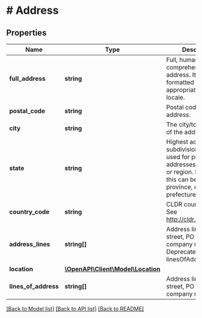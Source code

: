 # # Address

## Properties

Name | Type | Description | Notes
------------ | ------------- | ------------- | -------------
**full_address** | **string** | Full, human comprehensible address. It is usually formatted in the order appropriate for your locale. | [optional]
**postal_code** | **string** | Postal code of the address. | [optional]
**city** | **string** | The city/town portion of the address. | [optional]
**state** | **string** | Highest administrative subdivision which is used for postal addresses of a country or region. For example, this can be a state, a province, or a prefecture. | [optional]
**country_code** | **string** | CLDR country code. See http://cldr.unicode.org/ | [optional]
**address_lines** | **string[]** | Address lines (e.g. street, PO Box, or company name). Deprecated for linesOfAddress. | [optional]
**location** | [**\OpenAPI\Client\Model\Location**](Location.md) |  | [optional]
**lines_of_address** | **string[]** | Address lines (e.g. street, PO Box, or company name). | [optional]

[[Back to Model list]](../../README.md#models) [[Back to API list]](../../README.md#endpoints) [[Back to README]](../../README.md)
